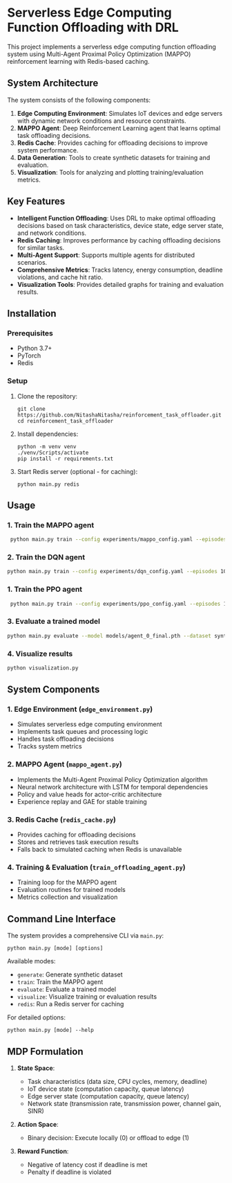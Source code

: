 # Serverless Edge Computing Function Offloading with DRL

This project implements a serverless edge computing function offloading system using Multi-Agent Proximal Policy Optimization (MAPPO) reinforcement learning with Redis-based caching.

## System Architecture

The system consists of the following components:

1. **Edge Computing Environment**: Simulates IoT devices and edge servers with dynamic network conditions and resource constraints.
2. **MAPPO Agent**: Deep Reinforcement Learning agent that learns optimal task offloading decisions.
3. **Redis Cache**: Provides caching for offloading decisions to improve system performance.
4. **Data Generation**: Tools to create synthetic datasets for training and evaluation.
5. **Visualization**: Tools for analyzing and plotting training/evaluation metrics.

## Key Features

- **Intelligent Function Offloading**: Uses DRL to make optimal offloading decisions based on task characteristics, device state, edge server state, and network conditions.
- **Redis Caching**: Improves performance by caching offloading decisions for similar tasks.
- **Multi-Agent Support**: Supports multiple agents for distributed scenarios.
- **Comprehensive Metrics**: Tracks latency, energy consumption, deadline violations, and cache hit ratio.
- **Visualization Tools**: Provides detailed graphs for training and evaluation results.

## Installation

### Prerequisites

- Python 3.7+
- PyTorch
- Redis

### Setup

1. Clone the repository:
   ```
   git clone https://github.com/NitashaNitasha/reinforcement_task_offloader.git
   cd reinforcement_task_offloader
   ```

2. Install dependencies:
   ```
   python -m venv venv
   ./venv/Scripts/activate
   pip install -r requirements.txt
   ```

3. Start Redis server (optional - for caching):
   ```
   python main.py redis
   ```

## Usage


### 1. Train the MAPPO agent

```bash
 python main.py train --config experiments/mappo_config.yaml --episodes 100 --steps 1000

```
### 2. Train the DQN agent

```bash
python main.py train --config experiments/dqn_config.yaml --episodes 1000 --steps 1000
```
### 1. Train the PPO agent

```bash
 python main.py train --config experiments/ppo_config.yaml --episodes 100 --steps 1000

```
### 3. Evaluate a trained model

```bash
python main.py evaluate --model models/agent_0_final.pth --dataset synthetic_dataset.csv --use-cache
```

### 4. Visualize results

```bash
python visualization.py
```

## System Components

### 1. Edge Environment (`edge_environment.py`)

- Simulates serverless edge computing environment
- Implements task queues and processing logic
- Handles task offloading decisions
- Tracks system metrics

### 2. MAPPO Agent (`mappo_agent.py`)

- Implements the Multi-Agent Proximal Policy Optimization algorithm
- Neural network architecture with LSTM for temporal dependencies
- Policy and value heads for actor-critic architecture
- Experience replay and GAE for stable training

### 3. Redis Cache (`redis_cache.py`)

- Provides caching for offloading decisions
- Stores and retrieves task execution results
- Falls back to simulated caching when Redis is unavailable

### 4. Training & Evaluation (`train_offloading_agent.py`)

- Training loop for the MAPPO agent
- Evaluation routines for trained models
- Metrics collection and visualization

## Command Line Interface

The system provides a comprehensive CLI via `main.py`:

```
python main.py [mode] [options]
```

Available modes:
- `generate`: Generate synthetic dataset
- `train`: Train the MAPPO agent
- `evaluate`: Evaluate a trained model
- `visualize`: Visualize training or evaluation results
- `redis`: Run a Redis server for caching

For detailed options:

```
python main.py [mode] --help
```

## MDP Formulation

1. **State Space**:
   - Task characteristics (data size, CPU cycles, memory, deadline)
   - IoT device state (computation capacity, queue latency)
   - Edge server state (computation capacity, queue latency)
   - Network state (transmission rate, transmission power, channel gain, SINR)

2. **Action Space**:
   - Binary decision: Execute locally (0) or offload to edge (1)

3. **Reward Function**:
   - Negative of latency cost if deadline is met
   - Penalty if deadline is violated

```
